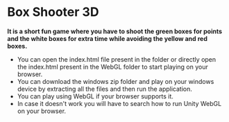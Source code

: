 # Box Shooter 3D

**It is a short fun game where you have to shoot the green boxes for points and the white boxes for extra time while avoiding the yellow and red boxes.**
* You can open the index.html file present in the folder or directly open the index.html present in the WebGL folder to start playing on your browser.
* You can download the windows zip folder and play on your windows device by extracting all the files and then run the application.
* You can play using WebGL if your browser supports it.
* In case it doesn't work you will have to search how to run Unity WebGL on your browser.
